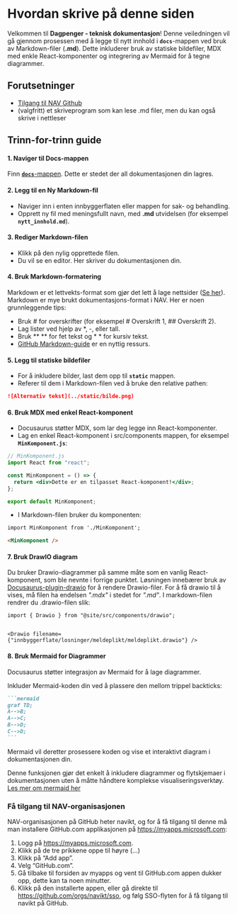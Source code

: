 # Hvordan skrive på denne siden

Velkommen til **Dagpenger - teknisk dokumentasjon**! Denne veiledningen vil gå gjennom prosessen med å legge til nytt innhold i **`docs`**-mappen ved bruk av Markdown-filer (**.md**). Dette inkluderer bruk av statiske bildefiler, MDX med enkle React-komponenter og integrering av Mermaid for å tegne diagrammer.

## Forutsetninger

- [Tilgang til NAV Github](#få-tilgang-til-nav-organisasjonen)
- (valgfritt) et skriveprogram som kan lese .md filer, men du kan også skrive i nettleser

## Trinn-for-trinn guide

#### 1. Naviger til Docs-mappen

Finn [**`docs`**-mappen](https://github.com/navikt/dp-dokumentasjon/tree/main/docs). Dette er stedet der all dokumentasjonen din lagres.

#### 2. Legg til en Ny Markdown-fil

- Naviger inn i enten innbyggerflaten eller mappen for sak- og behandling.
- Opprett ny fil med meningsfullt navn, med **.md** utvidelsen (for eksempel **`nytt_innhold.md`**).

#### 3. Rediger Markdown-filen

- Klikk på den nylig opprettede filen.
- Du vil se en editor. Her skriver du dokumentasjonen din.

#### **4. Bruk Markdown-formatering**

Markdown er et lettvekts-format som gjør det lett å lage nettsider ([Se her](https://www.markdownguide.org/cheat-sheet/)). Markdown er mye brukt dokumentasjons-format i NAV. Her er noen grunnleggende tips:

- Bruk # for overskrifter (for eksempel # Overskrift 1, ## Overskrift 2).
- Lag lister ved hjelp av \*, -, eller tall.
- Bruk \*\* \*\* for fet tekst og \* \* for kursiv tekst.
- [GitHub Markdown-guide](https://guides.github.com/features/mastering-markdown/) er en nyttig ressurs.

#### 5. Legg til statiske bildefiler

- For å inkludere bilder, last dem opp til **`static`** mappen.
- Referer til dem i Markdown-filen ved å bruke den relative pathen:

```markdown
![Alternativ tekst](../static/bilde.png)
```

#### 6. Bruk MDX med enkel React-komponent

- Docusaurus støtter MDX, som lar deg legge inn React-komponenter.
- Lag en enkel React-komponent i src/components mappen, for eksempel **`MinKomponent.js`**:

```jsx
// MinKomponent.js
import React from "react";

const MinKomponent = () => {
  return <div>Dette er en tilpasset React-komponent!</div>;
};

export default MinKomponent;
```

- I Markdown-filen bruker du komponenten:

```markdown
import MinKomponent from './MinKomponent';

<MinKomponent />
```

#### 7. Bruk DrawIO diagram

Du bruker Drawio-diagrammer på samme måte som en vanlig React-komponent, som ble nevnte i forrige punktet. Løsningen innebærer bruk av [Docusaurus-plugin-drawio](https://github.com/xiguaxigua/docusaurus-plugin-drawio) for å rendere Drawio-filer. For å få drawio til å vises, må filen ha endelsen _".mdx"_ i stedet for _".md"_. I markdown-filen rendrer du .drawio-filen slik:

```
import { Drawio } from "@site/src/components/drawio";


<Drawio filename={"innbyggerflate/losninger/meldeplikt/meldeplikt.drawio"} />
```

#### 8. Bruk Mermaid for Diagrammer

Docusaurus støtter integrasjon av Mermaid for å lage diagrammer.

Inkluder Mermaid-koden din ved å plassere den mellom trippel backticks:

````markdown
```mermaid
graf TD;
A-->B;
A-->C;
B-->D;
C-->D;
```
````

Mermaid vil deretter prosessere koden og vise et interaktivt diagram i dokumentasjonen din.

Denne funksjonen gjør det enkelt å inkludere diagrammer og flytskjemaer i dokumentasjonen uten å måtte håndtere komplekse visualiseringsverktøy. [Les mer om mermaid her](https://mermaid.js.org/intro/)

### Få tilgang til NAV-organisasjonen

NAV-organisasjonen på GitHub heter navikt, og for å få tilgang til denne må man installere GitHub.com applikasjonen på https://myapps.microsoft.com:

1. Logg på https://myapps.microsoft.com.
2. Klikk på de tre prikkene oppe til høyre (…)
3. Klikk på “Add app”.
4. Velg “GitHub.com”.
5. Gå tilbake til forsiden av myapps og vent til GitHub.com appen dukker opp, dette kan ta noen minutter.
6. Klikk på den installerte appen, eller gå direkte til https://github.com/orgs/navikt/sso, og følg SSO-flyten for å få tilgang til navikt på GitHub.
